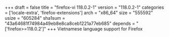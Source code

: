 +++
draft = false
title = "firefox-vi 118.0.2-1"
version = "118.0.2-1"
categories = ['locale-extra', 'firefox-extensions']
arch = "x86_64"
size = "555592"
usize = "605284"
sha1sum = "43a64681f74984a49eb8e8ca8ceb1221a77eb685"
depends = "['firefox>=118.0.2']"
+++
Vietnamese language support for Firefox